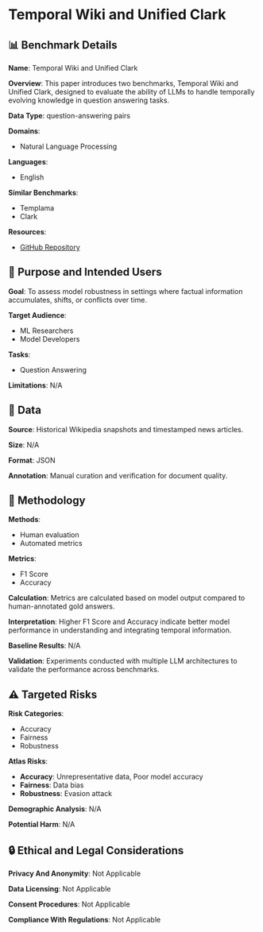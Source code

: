 # Temporal Wiki and Unified Clark

## 📊 Benchmark Details

**Name**: Temporal Wiki and Unified Clark

**Overview**: This paper introduces two benchmarks, Temporal Wiki and Unified Clark, designed to evaluate the ability of LLMs to handle temporally evolving knowledge in question answering tasks.

**Data Type**: question-answering pairs

**Domains**:
- Natural Language Processing

**Languages**:
- English

**Similar Benchmarks**:
- Templama
- Clark

**Resources**:
- [GitHub Repository](https://github.com/atahanoezer/TQA)

## 🎯 Purpose and Intended Users

**Goal**: To assess model robustness in settings where factual information accumulates, shifts, or conflicts over time.

**Target Audience**:
- ML Researchers
- Model Developers

**Tasks**:
- Question Answering

**Limitations**: N/A

## 💾 Data

**Source**: Historical Wikipedia snapshots and timestamped news articles.

**Size**: N/A

**Format**: JSON

**Annotation**: Manual curation and verification for document quality.

## 🔬 Methodology

**Methods**:
- Human evaluation
- Automated metrics

**Metrics**:
- F1 Score
- Accuracy

**Calculation**: Metrics are calculated based on model output compared to human-annotated gold answers.

**Interpretation**: Higher F1 Score and Accuracy indicate better model performance in understanding and integrating temporal information.

**Baseline Results**: N/A

**Validation**: Experiments conducted with multiple LLM architectures to validate the performance across benchmarks.

## ⚠️ Targeted Risks

**Risk Categories**:
- Accuracy
- Fairness
- Robustness

**Atlas Risks**:
- **Accuracy**: Unrepresentative data, Poor model accuracy
- **Fairness**: Data bias
- **Robustness**: Evasion attack

**Demographic Analysis**: N/A

**Potential Harm**: N/A

## 🔒 Ethical and Legal Considerations

**Privacy And Anonymity**: Not Applicable

**Data Licensing**: Not Applicable

**Consent Procedures**: Not Applicable

**Compliance With Regulations**: Not Applicable
